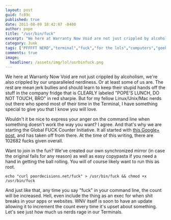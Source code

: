 ```yaml
---
layout: post
guid: fc89c
published: true
date: 2011-08-09 18:42:07 -0400
author: pope
title: "/usr/bin/fuck"
excerpt: "We here at Warranty Now Void are not just crippled by alcoholism, we\'re also crippled by our unparalleled nerdiness. Or at least some of us are. The rest are mean jerk bullies. But for my fellow Linux/Unix/Mac nerds out there who spend most of their time in the Terminal, I have something special to give you that I know you will love."
category: Junk
tags: ["PFFFFT NERD","terminal","fuck","for the lols","computers","geek","UNIX","Linux","Mac","fuck off Windows"]
comments: true 
image:
  headliner: /assets/img/lol/usrbinfuck.png
---
```


We here at Warranty Now Void are not just crippled by alcoholism, we're also crippled by our unparalleled nerdiness. Or at least some of us are. The rest are mean jerk bullies and should learn to keep their stupid hands off the stuff in the company fridge that is CLEARLY labeled "POPE'S LUNCH, DO NOT TOUCH, BRO" in red sharpie. But for my fellow Linux/Unix/Mac nerds out there who spend most of their time in the Terminal, I have something special to give you that I know you will love.

Wouldn't it be nice to express your anger on the command line when something doesn't work the way you want? I agree. And that's why we are starting the Global FUCK Counter Initiative. It all started with [this Google+ post](https://plus.google.com/111528911333263728657/posts/cSx5w5aaUv1), and has taken off from there. At the time of this writing, there are 102682 fucks given overall.

Want to join in the fun? We've created our own synchronized mirror (in case the original fails for any reason) as well as easy copypasta if you need a hand in getting the ball rolling. You will of course likely want to run this as root.

`echo "curl poordecisions.net/fuck" > /usr/bin/fuck && chmod +x /usr/bin/fuck`

And just like that, any time you say "fuck" in your command line, the count will be increased. Hell, even include the thing as an exec for when shit breaks in your apps or websites. WNV itself is soon to have an update allowing it to increment the count every time it's upset about something. Let's see just how much us nerds rage in our Terminals.